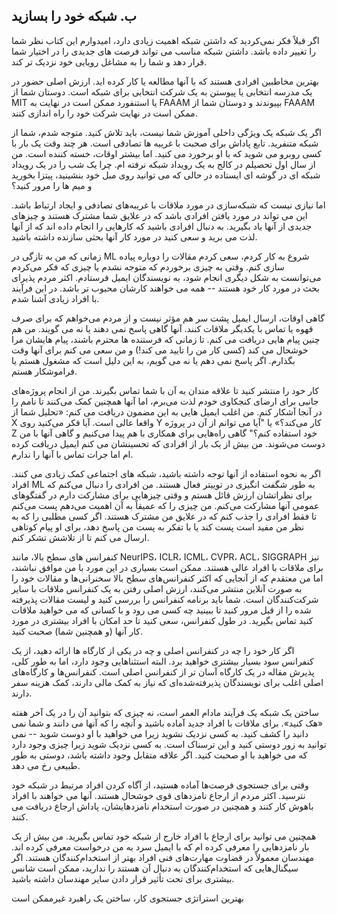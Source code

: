 ## ب. شبکه خود را بسازید

اگر قبلاً فکر نمی‌کردید که داشتن شبکه اهمیت زیادی دارد، امیدوارم این کتاب نظر شما را تغییر داده باشد. داشتن شبکه مناسب می تواند فرصت های جدیدی را در اختیار شما قرار دهد و شما را به مشاغل رویایی خود نزدیک تر کند.

بهترین مخاطبین افرادی هستند که با آنها مطالعه یا کار کرده اید. ارزش اصلی حضور در یک مدرسه انتخابی یا پیوستن به یک شرکت انتخابی برای شبکه است. دوستان شما از MIT یا استنفورد ممکن است در نهایت به FAAAM بپیوندند و دوستان شما از FAAAM ممکن است در نهایت شرکت خود را راه اندازی کنند.

اگر یک شبکه یک ویژگی داخلی آموزش شما نیست، باید تلاش کنید. متوجه شدم، شما از شبکه متنفرید. تابع پاداش برای صحبت با غریبه ها تصادفی است. هر چند وقت یک بار با کسی روبرو می شوید که با او برخورد می کنید. اما بیشتر اوقات، خسته کننده است. من از سال اول تحصیلم در کالج به یک رویداد شبکه نرفته ام. چرا یک شب را در یک رویداد شبکه ای در گوشه ای ایستاده در حالی که می توانید روی مبل خود بنشینید، پیتزا بخورید و میم ها را مرور کنید؟

اما نیازی نیست که شبکه‌سازی در مورد ملاقات با غریبه‌های تصادفی و ایجاد ارتباط باشد. این می تواند در مورد یافتن افرادی باشد که در علایق شما مشترک هستند و چیزهای جدیدی از آنها یاد بگیرید. به دنبال افرادی باشید که کارهایی را انجام داده اند که از آنها لذت می برید و سعی کنید در مورد کار آنها بحثی سازنده داشته باشید.

زمانی که من به تازگی در ML شروع به کار کردم، سعی کردم مقالات را دوباره پیاده سازی کنم. وقتی به چیزی برخوردم که متوجه نشدم یا چیزی که فکر می‌کردم می‌توانست به شکل دیگری انجام شود، به نویسندگان ایمیل فرستادم. اکثر مردم پذیرای بحث در مورد کار خود هستند -- همه می خواهند کارشان محبوب تر باشد. در این فرآیند با افراد زیادی آشنا شدم.

گاهی اوقات، ارسال ایمیل پشت سر هم مؤثر نیست و از مردم می‌خواهم که برای صرف قهوه یا تماس با یکدیگر ملاقات کنند. آنها گاهی پاسخ نمی دهند یا نه می گویند. من هم چنین پیام هایی دریافت می کنم. تا زمانی که فرستنده ها محترم باشند، پیام هایشان مرا خوشحال می کند (کسی کار من را تایید می کند!) و من سعی می کنم برای آنها وقت بگذارم. اگر پاسخ نمی دهم یا نه می گویم، به این دلیل است که مشغول هستم یا فراموشکار هستم.

کار خود را منتشر کنید تا علاقه مندان به آن با شما تماس بگیرند. من از انجام پروژه‌های جانبی برای ارضای کنجکاوی خودم لذت می‌برم، اما آنها همچنین کمک می‌کنند تا نامم را در آنجا آشکار کنم. من اغلب ایمیل هایی به این مضمون دریافت می کنم: «تحلیل شما از X واقعا عالی است. آیا فکر می‌کنید روی Y کار می‌کند؟» یا "آیا می توانم از آن در پروژه Z خود استفاده کنم؟" گاهی راه‌هایی برای همکاری با هم پیدا می‌کنیم و گاهی آنها با من دوست می‌شوند. من بیش از یک بار از افرادی که تحسینشان می کنم ایمیل دریافت کرده ام اما جرات تماس با آنها را ندارم.

اگر به نحوه استفاده از آنها توجه داشته باشید، شبکه های اجتماعی کمک زیادی می کنند. افراد ML به طور شگفت انگیزی در توییتر فعال هستند. من افرادی را دنبال می‌کنم که برای نظراتشان ارزش قائل هستم و وقتی چیزهایی برای مشارکت دارم در گفتگوهای عمومی آنها مشارکت می‌کنم. من چیزی را که عمیقاً به آن اهمیت می‌دهم پست می‌کنم تا فقط افرادی را جذب کنم که در علایق من مشترک هستند. اگر کسی مطلبی را که به نظر من مفید است پست کند یا با تفکر به پست من پاسخ دهد، برای او پیام کوتاهی ارسال می کنم تا از تلاشش تشکر کنم.

کنفرانس های سطح بالا، مانند NeurIPS، ICLR، ICML، CVPR، ACL، SIGGRAPH نیز برای ملاقات با افراد عالی هستند. ممکن است بسیاری در این مورد با من موافق نباشند، اما من معتقدم که از آنجایی که اکثر کنفرانس‌های سطح بالا سخنرانی‌ها و مقالات خود را به صورت آنلاین منتشر می‌کنند، ارزش اصلی رفتن به یک کنفرانس ملاقات با سایر شرکت‌کنندگان است. شما باید برنامه کنفرانس را بررسی کنید و لیست مقالات پذیرفته شده را از قبل مرور کنید تا ببینید چه کسی می رود و با کسانی که می خواهید ملاقات کنید تماس بگیرید. در طول کنفرانس، سعی کنید تا حد امکان با افراد بیشتری در مورد کار آنها (و همچنین شما) صحبت کنید.

اگر کار خود را چه در کنفرانس اصلی و چه در یکی از کارگاه ها ارائه دهید، از یک کنفرانس سود بسیار بیشتری خواهید برد. البته استثناهایی وجود دارد، اما به طور کلی، پذیرش مقاله در یک کارگاه آسان تر از کنفرانس اصلی است. کنفرانس‌ها و کارگاه‌های اصلی اغلب برای نویسندگان پذیرفته‌شده‌ای که نیاز به کمک مالی دارند، کمک هزینه سفر دارند.

ساختن یک شبکه یک فرآیند مادام العمر است، نه چیزی که بتوانید آن را در یک آخر هفته «هک کنید». برای ملاقات با افراد جدید آماده باشید و آنچه را که آنها می دانند و شما نمی دانید را کشف کنید. به کسی نزدیک نشوید زیرا می خواهید با او دوست شوید -- نمی توانید به زور دوستی کنید و این ترسناک است. به کسی نزدیک شوید زیرا چیزی وجود دارد که می خواهید با او صحبت کنید. اگر علاقه متقابل وجود داشته باشد، دوستی به طور طبیعی رخ می دهد.

وقتی برای جستجوی فرصت‌ها آماده هستید، از آگاه کردن افراد مرتبط در شبکه خود نترسید. اکثر مردم از ارجاع نامزدهای قوی خوشحال هستند. آنها می خواهند با افراد باهوش کار کنند و همچنین در صورت استخدام نامزدهایشان، پاداش ارجاع دریافت می کنند.

همچنین می توانید برای ارجاع با افراد خارج از شبکه خود تماس بگیرید. من بیش از یک بار نامزدهایی را معرفی کرده ام که با ایمیل سرد به من درخواست معرفی کرده اند. مهندسان معمولاً در قضاوت مهارت‌های فنی افراد بهتر از استخدام‌کنندگان هستند. اگر سیگنال‌هایی که استخدام‌کنندگان به دنبال آن هستند را ندارید، ممکن است شانس بیشتری برای تحت تأثیر قرار دادن سایر مهندسان داشته باشید.

بهترین استراتژی جستجوی کار، ساختن یک راهبرد غیرممکن است